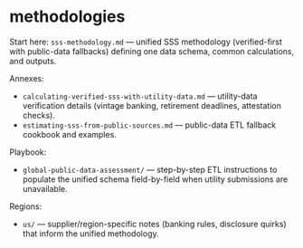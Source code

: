# methodologies

Start here: `sss-methodology.md` — unified SSS methodology (verified-first with public-data fallbacks) defining one data schema, common calculations, and outputs.

Annexes:
- `calculating-verified-sss-with-utility-data.md` — utility-data verification details (vintage banking, retirement deadlines, attestation checks).
- `estimating-sss-from-public-sources.md` — public-data ETL fallback cookbook and examples.

Playbook:
- `global-public-data-assessment/` — step-by-step ETL instructions to populate the unified schema field-by-field when utility submissions are unavailable.

Regions:
- `us/` — supplier/region-specific notes (banking rules, disclosure quirks) that inform the unified methodology.

